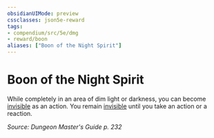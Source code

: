 ```yaml
---
obsidianUIMode: preview
cssclasses: json5e-reward
tags:
- compendium/src/5e/dmg
- reward/boon
aliases: ["Boon of the Night Spirit"]
---
```

# Boon of the Night Spirit

While completely in an area of dim light or darkness, you can become [invisible](rules/conditions.md#invisible) as an action. You remain [invisible](rules/conditions.md#invisible) until you take an action or a reaction. 

*Source: Dungeon Master's Guide p. 232*